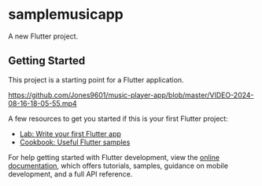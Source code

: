 # samplemusicapp

A new Flutter project.

## Getting Started

This project is a starting point for a Flutter application.

https://github.com/Jones9601/music-player-app/blob/master/VIDEO-2024-08-16-18-05-55.mp4

A few resources to get you started if this is your first Flutter project:

- [Lab: Write your first Flutter app](https://docs.flutter.dev/get-started/codelab)
- [Cookbook: Useful Flutter samples](https://docs.flutter.dev/cookbook)

For help getting started with Flutter development, view the
[online documentation](https://docs.flutter.dev/), which offers tutorials,
samples, guidance on mobile development, and a full API reference.

